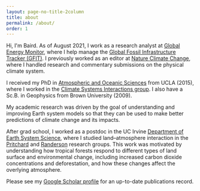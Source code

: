 ```yaml
---
layout: page-no-title-2column
title: about
permalink: /about/
order: 1
---
```


<!--<img class="" align="left" src="https://bairdlangenbrunner.github.io/website_photo_bw.png" alt="Baird" width=150px>-->

Hi, I'm Baird. As of August 2021, I work as a research analyst at [Global Energy Monitor](https://globalenergymonitor.org/), where I help manage the [Global Fossil Infrastructure Tracker (GFIT)](https://globalenergymonitor.org/projects/global-fossil-infrastructure-tracker/). I previously worked as an editor at [Nature Climate Change](https://www.nature.com/nclimate/), where I handled research and commentary submissions on the physical climate system.

<!--:earth_africa: :earth_americas: :earth_asia:-->

I received my PhD in [Atmospheric and Oceanic Sciences](https://www.atmos.ucla.edu/) from UCLA (2015), where I worked in the [Climate Systems Interactions group](http://research.atmos.ucla.edu/csi/). I also have a Sc.B. in Geophysics from Brown University (2009).

My academic research was driven by the goal of understanding and improving Earth system models so that they can be used to make better predictions of climate change and its impacts.

After grad school, I worked as a postdoc in the UC Irvine [Department of Earth System Science](https://www.ess.uci.edu/), where I studied land–atmosphere interaction in the [Pritchard](http://sites.uci.edu/pritchard/) and [Randerson](http://sites.uci.edu/randersonlab/) research groups.  This work was motivated by understanding how tropical forests respond to different types of land surface and environmental change, including increased carbon dioxide concentrations and deforestation, and how these changes affect the overlying atmosphere.

Please see my [Google Scholar profile](https://scholar.google.com/citations?hl=en&user=QWDQ5fIAAAAJ&view_op=list_works&sortby=pubdate) for an up-to-date publications record.